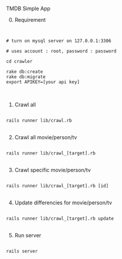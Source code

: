 TMDB Simple App

0. Requirement
<pre>
<code>

# turn on mysql server on 127.0.0.1:3306

# uses account : root, password : password

cd crawler

rake db:create
rake db:migrate
export APIKEY=[your api key]
</code>

</pre>

1. Crawl all
<pre>
<code>
rails runner lib/crawl.rb
</code>
</pre>

2. Crawl all movie/person/tv
<pre>
<code>
rails runner lib/crawl_[target].rb
</code>
</pre>

3. Crawl specific movie/person/tv
<pre>
<code>
rails runner lib/crawl_[target].rb [id]
</code>
</pre>

4. Update differencies for movie/person/tv
<pre>
<code>
rails runner lib/crawl_[target].rb update
</code>
</pre>

5. Run server
<pre>
<code>
rails server
</code>

</pre>
